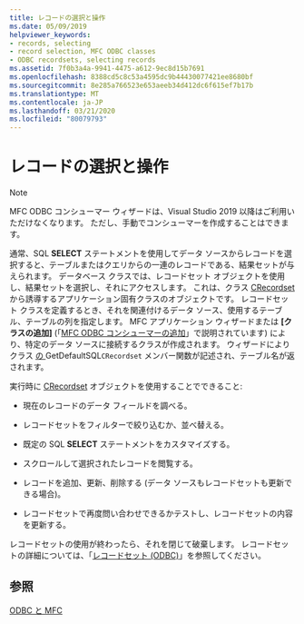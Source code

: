 ```yaml
---
title: レコードの選択と操作
ms.date: 05/09/2019
helpviewer_keywords:
- records, selecting
- record selection, MFC ODBC classes
- ODBC recordsets, selecting records
ms.assetid: 7f0b3a4a-9941-4475-a612-9ec8d15b7691
ms.openlocfilehash: 8388cd5c8c53a4595dc9b44430077421ee8680bf
ms.sourcegitcommit: 8e285a766523e653aeeb34d412dc6f615ef7b17b
ms.translationtype: MT
ms.contentlocale: ja-JP
ms.lasthandoff: 03/21/2020
ms.locfileid: "80079793"
---
```

# <a name="selecting-and-manipulating-records"></a>レコードの選択と操作

> [!NOTE]
> MFC ODBC コンシューマー ウィザードは、Visual Studio 2019 以降はご利用いただけなくなります。 ただし、手動でコンシューマーを作成することはできます。

通常、SQL **SELECT** ステートメントを使用してデータ ソースからレコードを選択すると、テーブルまたはクエリからの一連のレコードである、結果セットが与えられます。 データベース クラスでは、レコードセット オブジェクトを使用し、結果セットを選択し、それにアクセスします。 これは、クラス [CRecordset](../../mfc/reference/crecordset-class.md) から誘導するアプリケーション固有クラスのオブジェクトです。 レコードセット クラスを定義するとき、それを関連付けるデータ ソース、使用するテーブル、テーブルの列を指定します。 MFC アプリケーション ウィザードまたは **[クラスの追加]** (「[MFC ODBC コンシューマーの追加](../../mfc/reference/adding-an-mfc-odbc-consumer.md)」で説明されています) により、特定のデータ ソースに接続するクラスが作成されます。 ウィザードによりクラス [ の ](../../mfc/reference/crecordset-class.md#getdefaultsql)GetDefaultSQL`CRecordset` メンバー関数が記述され、テーブル名が返されます。

実行時に [CRecordset](../../mfc/reference/crecordset-class.md) オブジェクトを使用することでできること:

- 現在のレコードのデータ フィールドを調べる。

- レコードセットをフィルターで絞り込むか、並べ替える。

- 既定の SQL **SELECT** ステートメントをカスタマイズする。

- スクロールして選択されたレコードを閲覧する。

- レコードを追加、更新、削除する (データ ソースもレコードセットも更新できる場合)。

- レコードセットで再度問い合わせできるかテストし、レコードセットの内容を更新する。

レコードセットの使用が終わったら、それを閉じて破棄します。 レコードセットの詳細については、「[レコードセット (ODBC)](../../data/odbc/recordset-odbc.md)」を参照してください。

## <a name="see-also"></a>参照

[ODBC と MFC](../../data/odbc/odbc-and-mfc.md)